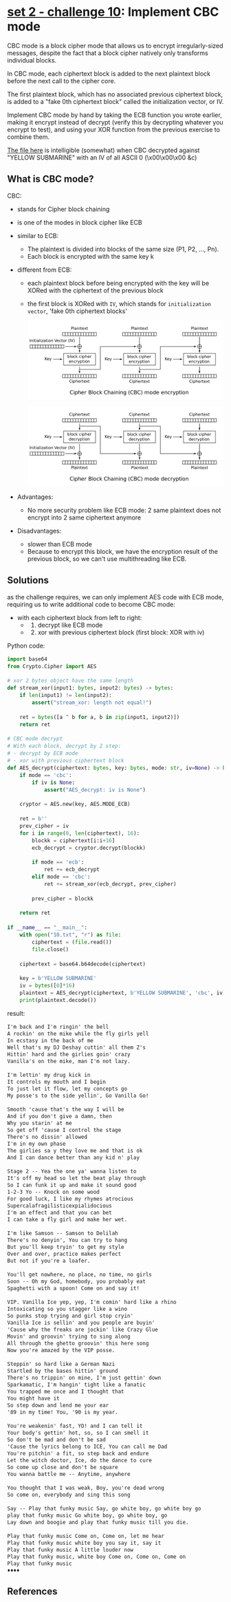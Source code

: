 # **[set 2 - challenge 10](https://cryptopals.com/sets/2/challenges/10): Implement CBC mode**

CBC mode is a block cipher mode that allows us to encrypt irregularly-sized messages, despite the fact that a block cipher natively only transforms individual blocks.

In CBC mode, each ciphertext block is added to the next plaintext block before the next call to the cipher core.

The first plaintext block, which has no associated previous ciphertext block, is added to a "fake 0th ciphertext block" called the initialization vector, or IV.

Implement CBC mode by hand by taking the ECB function you wrote earlier, making it encrypt instead of decrypt (verify this by decrypting whatever you encrypt to test), and using your XOR function from the previous exercise to combine them.

[The file here](./10.txt) is intelligible (somewhat) when CBC decrypted against "YELLOW SUBMARINE" with an IV of all ASCII 0 (\x00\x00\x00 &c)

## What is CBC mode?

CBC:

- stands for Cipher block chaining
- is one of the modes in block cipher like ECB
- similar to ECB:
  - The plaintext is divided into blocks of the same size (P1, P2, ..., Pn).
  - Each block is encrypted with the same key k
- different from ECB:
  - each plaintext block before being encrypted with the key will be XORed with the ciphertext of the previous block
  - the first block is XORed with `IV`, which stands for `initialization vector`, 'fake 0th ciphertext blocks'

    ![CBC_e.png](./pictures/CBC_e.png)

    ![CBC_d.png](./pictures/CBC_d.png)

- Advantages:
  - No more security problem like ECB mode: 2 same plaintext does not encrypt into 2 same ciphertext anymore
- Disadvantages:
  - slower than ECB mode
  - Because to encrypt this block, we have the encryption result of the previous block, so we can't use multithreading like ECB.

## Solutions

as the challenge requires, we can only implement AES code with ECB mode, requiring us to write additional code to become CBC mode:

- with each ciphertext block from left to right:
  - 1. decrypt like ECB mode
  - 2. xor with previous ciphertext block (first block: XOR with iv)

Python code:

```python
import base64
from Crypto.Cipher import AES

# xor 2 bytes object have the same length
def stream_xor(input1: bytes, input2: bytes) -> bytes:
    if len(input1) != len(input2):
        assert("stream_xor: length not equal!")
    
    ret = bytes([a ^ b for a, b in zip(input1, input2)])
    return ret

# CBC mode decrypt
# With each block, decrypt by 2 step:
# - decrypt by ECB mode
# - xor with previous ciphertext block
def AES_decrypt(ciphertext: bytes, key: bytes, mode: str, iv=None) -> bytes:
    if mode == 'cbc':
        if iv is None:
            assert("AES_decrypt: iv is None")
    
    cryptor = AES.new(key, AES.MODE_ECB)

    ret = b''
    prev_cipher = iv
    for i in range(0, len(ciphertext), 16):
        blockk = ciphertext[i:i+16]
        ecb_decrypt = cryptor.decrypt(blockk)
        
        if mode == 'ecb':
            ret += ecb_decrypt
        elif mode == 'cbc':
            ret += stream_xor(ecb_decrypt, prev_cipher)
        
        prev_cipher = blockk

    return ret
        
if __name__ == "__main__":
    with open("10.txt", "r") as file:
        ciphertext = (file.read())
        file.close()

    ciphertext = base64.b64decode(ciphertext)

    key = b'YELLOW SUBMARINE'
    iv = bytes([0]*16)
    plaintext = AES_decrypt(ciphertext, b'YELLOW SUBMARINE', 'cbc', iv)
    print(plaintext.decode())
```

result:

```text
I'm back and I'm ringin' the bell 
A rockin' on the mike while the fly girls yell
In ecstasy in the back of me
Well that's my DJ Deshay cuttin' all them Z's
Hittin' hard and the girlies goin' crazy
Vanilla's on the mike, man I'm not lazy.

I'm lettin' my drug kick in
It controls my mouth and I begin
To just let it flow, let my concepts go
My posse's to the side yellin', Go Vanilla Go!

Smooth 'cause that's the way I will be
And if you don't give a damn, then
Why you starin' at me
So get off 'cause I control the stage
There's no dissin' allowed
I'm in my own phase
The girlies sa y they love me and that is ok
And I can dance better than any kid n' play

Stage 2 -- Yea the one ya' wanna listen to
It's off my head so let the beat play through
So I can funk it up and make it sound good
1-2-3 Yo -- Knock on some wood
For good luck, I like my rhymes atrocious
Supercalafragilisticexpialidocious
I'm an effect and that you can bet
I can take a fly girl and make her wet.

I'm like Samson -- Samson to Delilah
There's no denyin', You can try to hang
But you'll keep tryin' to get my style
Over and over, practice makes perfect
But not if you're a loafer.

You'll get nowhere, no place, no time, no girls
Soon -- Oh my God, homebody, you probably eat
Spaghetti with a spoon! Come on and say it!

VIP. Vanilla Ice yep, yep, I'm comin' hard like a rhino
Intoxicating so you stagger like a wino
So punks stop trying and girl stop cryin'
Vanilla Ice is sellin' and you people are buyin'
'Cause why the freaks are jockin' like Crazy Glue
Movin' and groovin' trying to sing along
All through the ghetto groovin' this here song
Now you're amazed by the VIP posse.

Steppin' so hard like a German Nazi
Startled by the bases hittin' ground
There's no trippin' on mine, I'm just gettin' down
Sparkamatic, I'm hangin' tight like a fanatic
You trapped me once and I thought that
You might have it
So step down and lend me your ear
'89 in my time! You, '90 is my year.

You're weakenin' fast, YO! and I can tell it
Your body's gettin' hot, so, so I can smell it
So don't be mad and don't be sad
'Cause the lyrics belong to ICE, You can call me Dad
You're pitchin' a fit, so step back and endure
Let the witch doctor, Ice, do the dance to cure
So come up close and don't be square
You wanna battle me -- Anytime, anywhere

You thought that I was weak, Boy, you're dead wrong
So come on, everybody and sing this song

Say -- Play that funky music Say, go white boy, go white boy go
play that funky music Go white boy, go white boy, go
Lay down and boogie and play that funky music till you die.

Play that funky music Come on, Come on, let me hear
Play that funky music white boy you say it, say it
Play that funky music A little louder now
Play that funky music, white boy Come on, Come on, Come on
Play that funky music
♦♦♦♦
```

## References
